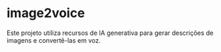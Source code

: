 # image2voice
Este projeto utiliza recursos de IA generativa para gerar descrições de imagens e convertê-las em voz.
